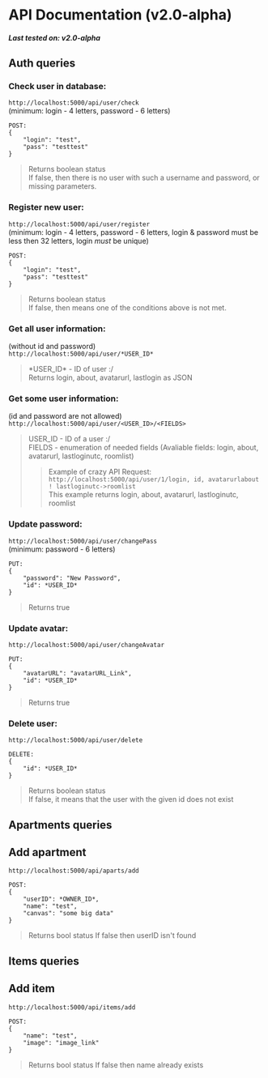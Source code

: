 # API Documentation (v2.0-alpha)

##### Last tested on: v2.0-alpha

## Auth queries

### Check user in database:
`http://localhost:5000/api/user/check` <br>
(minimum: login - 4 letters, password - 6 letters) <br>
```
POST:
{
    "login": "test",
    "pass": "testtest"
}
```
> Returns boolean status<br>
> If false, then there is no user with such a username and password, or missing parameters.


### Register new user:
`http://localhost:5000/api/user/register` <br>
(minimum: login - 4 letters, password - 6 letters, login & password must be less then 32 letters, login *must* be unique) <br>
```
POST:
{
    "login": "test",
    "pass": "testtest"
}
```
> Returns boolean status<br>
> If false, then means one of the conditions above is not met.


### Get all user information:
(without id and password) <br>
`http://localhost:5000/api/user/*USER_ID*` <br>
> \*USER_ID\* - ID of user :/<br>
> Returns login, about, avatarurl, lastlogin as JSON

### Get some user information:
(id and password are not allowed) <br>
`http://localhost:5000/api/user/<USER_ID>/<FIELDS>` <br>
> USER_ID - ID of a user :/<br>
> FIELDS - enumeration of needed fields (Avaliable fields: login, about, avatarurl, lastloginutc, roomlist)
>> Example of crazy API Request:<br>`http://localhost:5000/api/user/1/login, id, avatarurlabout ! lastloginutc->roomlist`<br>
>> This example returns login, about, avatarurl, lastloginutc, roomlist

### Update password:
`http://localhost:5000/api/user/changePass` <br>
(minimum: password - 6 letters) <br>
```
PUT:
{
    "password": "New Password",
    "id": *USER_ID*
}
```
> Returns true<br>


### Update avatar:
`http://localhost:5000/api/user/changeAvatar` <br>
```
PUT:
{
    "avatarURL": "avatarURL_Link",
    "id": *USER_ID*
}
```
> Returns true<br>


### Delete user:
`http://localhost:5000/api/user/delete` <br>
```
DELETE:
{
    "id": *USER_ID*
}
```
> Returns boolean status<br>
> If false, it means that the user with the given id does not exist

## Apartments queries

## Add apartment
`http://localhost:5000/api/aparts/add` <br>
```
POST:
{
    "userID": *OWNER_ID*,
    "name": "test",
    "canvas": "some big data"
}
```
> Returns bool status
> If false then userID isn't found

## Items queries

## Add item
`http://localhost:5000/api/items/add` <br>
```
POST:
{
    "name": "test",
    "image": "image_link"
}
```
> Returns bool status
> If false then name already exists